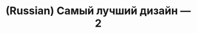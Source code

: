 ---
layout: default
category: mega
lang: en
title: (Russian) Самый лучший дизайн — 2
slug: what-site-do-you-like-today
tags: design reading 
postid: 1088
translated: no
---